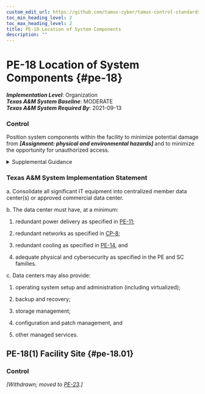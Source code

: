 ```yaml
---
custom_edit_url: https://github.com/tamus-cyber/tamus-control-standards/tree/main/content/tamus.edu/TAMUS_profile.yaml
toc_min_heading_level: 2
toc_max_heading_level: 2
title: PE-18 Location of System Components
description: ""
---
```


# PE-18 Location of System Components {#pe-18}

_**Implementation Level**_: Organization\
_**Texas A&M System Baseline**_: MODERATE\
_**Texas A&M System Required By**_: 2021-09-13

### Control

Position system components within the facility to minimize potential damage from <strong title="pe-18_odp"> <em>[Assignment: physical and environmental hazards]</em> </strong> and to minimize the opportunity for unauthorized access.


<details><summary>Supplemental Guidance</summary>Physical and environmental hazards include floods, fires, tornadoes, earthquakes, hurricanes, terrorism, vandalism, an electromagnetic pulse, electrical interference, and other forms of incoming electromagnetic radiation. Organizations consider the location of entry points where unauthorized individuals, while not being granted access, might nonetheless be near systems. Such proximity can increase the risk of unauthorized access to organizational communications using wireless packet sniffers or microphones, or unauthorized disclosure of information.</details>

### Texas A&M System Implementation Statement



a. Consolidate all significant IT equipment into centralized member data center(s) or approved commercial data center.

b. The data center must have, at a minimum:

1. redundant power delivery as specified in [PE-11](/catalog/pe/pe-11);

2. redundant networks as specified in [CP-8](/catalog/cp/cp-08);

3. redundant cooling as specified in [PE-14](/catalog/pe/pe-14), and

4. adequate physical and cybersecurity as specified in the PE and SC families.

c. Data centers may also provide:

1. operating system setup and administration (including virtualized);

2. backup and recovery;

3. storage management;

4. configuration and patch management, and

5. other managed services.



## PE-18(1) Facility Site {#pe-18.01}

### Control

<em>[Withdrawn; moved to [PE-23](/catalog/pe/pe-23).]</em>

